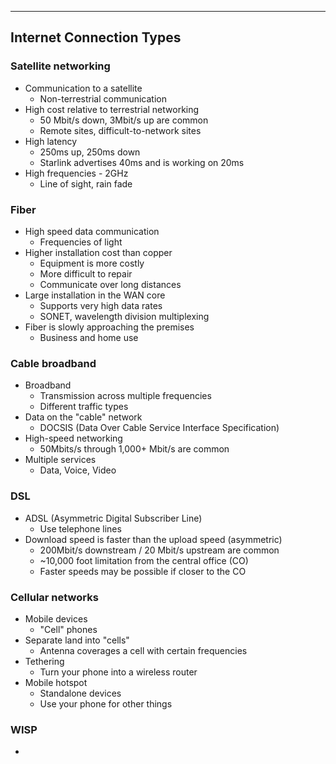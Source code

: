 
---

## Internet Connection Types

### Satellite networking
- Communication to a satellite
	- Non-terrestrial communication
- High cost relative to terrestrial networking
	- 50 Mbit/s down, 3Mbit/s up are common
	- Remote sites, difficult-to-network sites
- High latency
	- 250ms up, 250ms down
	- Starlink advertises 40ms and is working on 20ms
- High frequencies - 2GHz
	- Line of sight, rain fade

### Fiber
- High speed data communication
	- Frequencies of light
- Higher installation cost than copper
	- Equipment is more costly
	- More difficult to repair
	- Communicate over long distances
- Large installation in the WAN core
	- Supports very high data rates
	- SONET, wavelength division multiplexing
- Fiber is slowly approaching the premises
	- Business and home use

### Cable broadband
- Broadband
	- Transmission across multiple frequencies
	- Different traffic types
- Data on the "cable" network
	- DOCSIS (Data Over Cable Service Interface Specification)
- High-speed networking
	- 50Mbits/s through 1,000+ Mbit/s are common
- Multiple services
	- Data, Voice, Video

### DSL
- ADSL (Asymmetric Digital Subscriber Line)
	- Use telephone lines
- Download speed is faster than the upload speed (asymmetric)
	- 200Mbit/s downstream / 20 Mbit/s upstream are common
	- ~10,000 foot limitation from the central office (CO)
	- Faster speeds may be possible if closer to the CO 

### Cellular networks
- Mobile devices
	- "Cell" phones
- Separate land into "cells"
	- Antenna coverages a cell with certain frequencies
- Tethering
	- Turn your phone into a wireless router
- Mobile hotspot
	- Standalone devices
	- Use your phone for other things

### WISP
- 